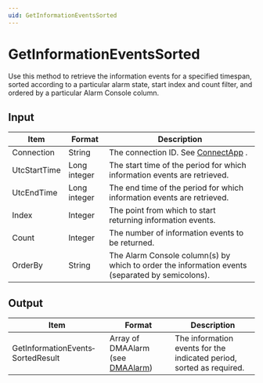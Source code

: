 ```yaml
---
uid: GetInformationEventsSorted
---
```


# GetInformationEventsSorted

Use this method to retrieve the information events for a specified timespan, sorted according to a particular alarm state, start index and count filter, and ordered by a particular Alarm Console column.

## Input

| Item         | Format       | Description                                                                                     |
|--------------|--------------|-------------------------------------------------------------------------------------------------|
| Connection   | String       | The connection ID. See [ConnectApp](xref:ConnectApp) .                                            |
| UtcStartTime | Long integer | The start time of the period for which information events are retrieved.                        |
| UtcEndTime   | Long integer | The end time of the period for which information events are retrieved.                          |
| Index        | Integer      | The point from which to start returning information events.                                     |
| Count        | Integer      | The number of information events to be returned.                                                |
| OrderBy      | String       | The Alarm Console column(s) by which to order the information events (separated by semicolons). |

## Output

| Item                              | Format                                                                   | Description                                                          |
|-----------------------------------|--------------------------------------------------------------------------|----------------------------------------------------------------------|
| GetInformationEvents­SortedResult | Array of DMAAlarm (see [DMAAlarm](xref:DMAAlarm)) | The information events for the indicated period, sorted as required. |

